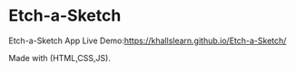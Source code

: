# Etch-a-Sketch
Etch-a-Sketch App
Live Demo:https://khallslearn.github.io/Etch-a-Sketch/


Made with (HTML,CSS,JS).
